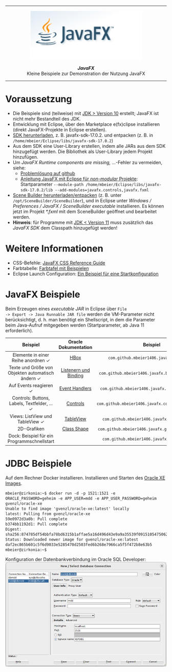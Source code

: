 ***
<div align="center">
	<img src="fx_boxback_logo.jpg" width="350" alt="JavaFX">
	<p><b><em>JavaFX</em></b><br>Kleine Beispiele zur Demonstration der Nutzung JavaFX</p>
</div>

***

# Voraussetzung

* Die Beispiele sind (teilweise) mit <u>JDK &gt; Version 10</u> erstellt; JavaFX ist nicht mehr Bestandteil des JDK.
* Entwicklung mit Eclipse, über den Marketplace e(fx)clipse installieren (direkt JavaFX-Projekte in Eclipse erstellen).
* <a href="https://gluonhq.com/products/javafx/">SDK herunterladen</a>, z. B. javafx-sdk-17.0.2. und entpacken (z. B. in <code>/home/mbeier/Eclipse/libs/javafx-sdk-17.0.2</code>)
* Aus dem SDK eine User-Library erstellen, indem alle JARs aus dem SDK hinzugefügt werden. Die Bibliothek als User-Library jedem Projekt hinzufügen.
* Um <i>JavaFX Runtime components are missing, ...</i>-Fehler zu vermeiden, siehe:
    * <a href="https://github.com/openjfx/openjfx-docs/issues/91#issuecomment-811525978">Problemlösung auf github</a>
    * <a href="https://openjfx.io/openjfx-docs/">Anleitung JavaFX mit Eclipse für <i>non-modular</i> Projekte</a>: Startparameter ``--module-path /home/mbeier/Eclipse/libs/javafx-sdk-17.0.2/lib --add-modules=javafx.controls,javafx.fxml``
* <a href="https://gluonhq.com/products/scene-builder/">Scene Builder herunterladen/entpacken</a> (z. B. unter <code>/opt/SceneBuilder/SceneBuilder</code>), und in Eclipse unter <i>Windows / Preferences / JavaFX / SceneBuilder executable</i> installieren. Es können jetzt im Projekt <i>*.fxml</i> mit dem SceneBuilder geöffnet und bearbeitet werden.
* <b>Hinweis</b>: für Programme mit <u>JDK &lt; Version 11</u> muss zusätzlich das <i>JavaFX SDK</i> dem Classpath hinzugefügt werden!


# Weitere Informationen

* CSS-Befehle: <a href="https://docs.oracle.com/javase/8/javafx/api/javafx/scene/doc-files/cssref.html">JavaFX CSS Reference Guide</a>
* Farbtabelle: <a href="https://www.farb-tabelle.de/de/farbtabelle.htm">Farbtafel mit Beispielen</a>
* Eclipse Launch Configuration: <a href="https://github.com/mbeier1406/JavaFX/blob/master/src/com/github/mbeier1406/javafx/quizapp/Main.launch">Ein Beispiel für eine Startkonfiguration</a>

# JavaFX Beispiele

Beim Erzeugen eines <i>executable JAR</i> in Eclipse über <code>File -> Export -> Java Runnable JAR file</code> werden die VM-Parameter nicht berücksichtigt,
d. h. man benötigt ein Shellscript, in dem die Parameter beim Java-Aufruf mitgegeben werden (Startparameter, ab Java 11 erforderlich).

|Beispiel                                         |Oracle Dokumentation                                                                                | Beispiel                                                    |
| :---------------------------------------------: | :------------------------------------------------------------------------------------------------: | :---------------------------------------------------------: |
|Elemente in einer Reihe anordnen ✓               |<a href="https://docs.oracle.com/javase/8/javafx/api/javafx/scene/layout/HBox.html">HBox</a>        |<code>com.github.mbeier1406.javafx.hbox.Main</code>          |
|Texte und Größe von Objekten automatisch ändern ✓|<a href="https://docs.oracle.com/javafx/2/binding/jfxpub-binding.htm">Listenern und Binding</a>     |<code>com.github.mbeier1406.javafx.binding.Main.java</code>  |
|Auf Events reagieren ✓                           |<a href="https://docs.oracle.com/javafx/2/events/handlers.htm">Event Handlers</a>                   |<code>com.github.mbeier1406.javafx.events.Main.java</code>   |
|Controls: Buttons, Labels, Textfelder, ... ✓     |<a href="https://docs.oracle.com/javase/8/javafx/api/javafx/scene/control/Control.html">Controls</a>|<code>com.github.mbeier1406.javafx.controls.Main*.java</code>|
|Views: ListView und TableView ✓                  |<a href="https://docs.oracle.com/javafx/2/ui_controls/table-view.htm">TableView</a>                 |<code>com.github.mbeier1406.javafx.view.Main.java</code>     |
|2D-Grafiken                                      |<a href="https://docs.oracle.com/javase/8/javafx/api/javafx/scene/shape/Shape.html">Class Shape</a> |<code>com.github.mbeier1406.javafx.graphic.Main*.java</code> |
|Dock: Beispiel für ein Programmschnellstart      |                                                                                                    |<code>com.github.mbeier1406.javafx.dock.Main.java</code>     |

# JDBC Beispiele

Auf dem Rechner Docker installieren. Installieren und Starten des [Oracle XE Images](https://hub.docker.com/r/gvenzl/oracle-xe).

```Shell
mbeier@zirkonia:~$ docker run -d -p 1521:1521 -e ORACLE_PASSWORD=geheim -e APP_USER=mdd -e APP_USER_PASSWORD=geheim gvenzl/oracle-xe
Unable to find image 'gvenzl/oracle-xe:latest' locally
latest: Pulling from gvenzl/oracle-xe
59e0972d3a0b: Pull complete 
b374bb1192d1: Pull complete 
Digest: sha256:874785df54bbfa78bd6315b1affae5a16d496d43e9a9a35539f0915105475062
Status: Downloaded newer image for gvenzl/oracle-xe:latest
daf2ec865b601c5f6d9033e5285470d2503fed6b268e7966ca5f5f472b8e63b5
mbeier@zirkonia:~$
```
Konfiguration der Datenbankverbindung im Oracle SQL Developer:<br/>
![Konfiguration Oracle SQL Developer](doc/OracleDatabaseConnection.png?raw=true "Database Connection")

